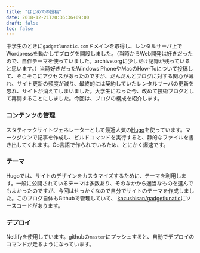 ```yaml
---
title: "はじめての投稿"
date: 2018-12-21T20:36:36+09:00
draft: false
toc: false
---
```


中学生のときに`gadgetlunatic.com`ドメインを取得し、レンタルサーバ上でWordpressを動かしてブログを開設しました。（当時からWeb開発は好きだったので、自作テーマを使っていました。archive.orgに少しだけ記録が残っていると思います。）当時好きだったWindows PhoneやMacのHow-Toについて投稿して、そこそこにアクセスがあったのですが、だんだんとブログに対する関心が薄れ、サイト更新の頻度が減り、最終的には契約していたレンタルサーバの更新を忘れ、サイトが消えてしまいました。大学生になった今、改めて技術ブログとして再開することにしました。今回は、ブログの構成を紹介します。


### コンテンツの管理

スタティックサイトジェネレーターとして最近人気の[Hugo](https://gohugo.io)を使っています。マークダウンで記事を作成し、ビルドコマンドを実行すると、静的なファイルを書き出してくれます。Go言語で作られているため、とにかく爆速です。

### テーマ

Hugoでは、サイトのデザインをカスタマイズするために、テーマを利用します。一般に公開されているテーマは多数あり、そのなかから適当なものを選んでもよかったのですが、今回はせっかくなので自分でサイトのテーマを作成しました。このブログ自体もGithubで管理していて、
[kazushisan/gadgetlunatic](https://github.com/kazushisan/gadgetlunatic)にソースコードがあります。

### デプロイ

Netlifyを使用しています。githubの`master`にプッシュすると、自動でデプロイのコマンドが走るようになっています。
